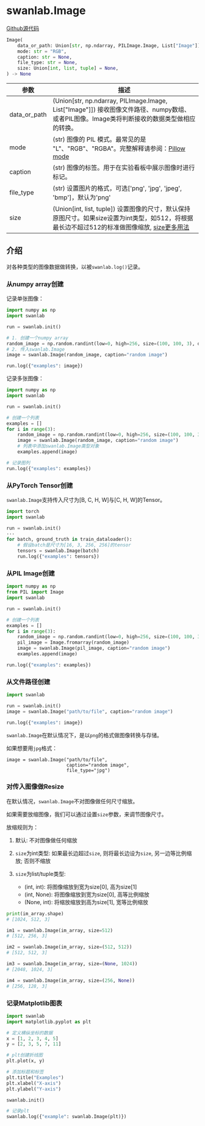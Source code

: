 # swanlab.Image

[Github源代码](https://github.com/SwanHubX/SwanLab/blob/main/swanlab/data/modules/image.py)

```python
Image(
    data_or_path: Union[str, np.ndarray, PILImage.Image, List["Image"]],
    mode: str = "RGB",
    caption: str = None,
    file_type: str = None,
    size: Union[int, list, tuple] = None,
) -> None
```

| 参数        | 描述                                                                                                                                                                   |
|-----------|----------------------------------------------------------------------------------------------------------------------------------------------------------------------|
| data_or_path | (Union[str, np.ndarray, PILImage.Image, List["Image"]]) 接收图像文件路径、numpy数组、或者PIL图像。Image类将判断接收的数据类型做相应的转换。                                      |
| mode      | (str) 图像的 PIL 模式。最常见的是 "L"、"RGB"、"RGBA"。完整解释请参阅：[Pillow mode](https://pillow.readthedocs.io/en/stable/handbook/concepts.html#modes)                         |
| caption   | (str) 图像的标签。用于在实验看板中展示图像时进行标记。                                                                                                                 |
| file_type | (str) 设置图片的格式，可选['png', 'jpg', 'jpeg', 'bmp']，默认为'png'                                                                                                   |
| size      | (Union[int, list, tuple]) 设置图像的尺寸，默认保持原图尺寸。如果size设置为int类型，如512，将根据最长边不超过512的标准做图像缩放, [size更多用法](#对传入图像做resize)|


## 介绍

对各种类型的图像数据做转换，以被`swanlab.log()`记录。

### 从numpy array创建

记录单张图像：

```python
import numpy as np
import swanlab

run = swanlab.init()

# 1. 创建一个numpy array
random_image = np.random.randint(low=0, high=256, size=(100, 100, 3), dtype=np.uint8)
# 2. 传入swanlab.Image
image = swanlab.Image(random_image, caption="random image")

run.log({"examples": image})
```

记录多张图像：

```python
import numpy as np
import swanlab

run = swanlab.init()

# 创建一个列表
examples = []
for i in range(3):
    random_image = np.random.randint(low=0, high=256, size=(100, 100, 3), dtype=np.uint8)
    image = swanlab.Image(random_image, caption="random image")
    # 列表中添加swanlab.Image类型对象
    examples.append(image)

# 记录图列
run.log({"examples": examples})
```

### 从PyTorch Tensor创建

`swanlab.Image`支持传入尺寸为[B, C, H, W]与[C, H, W]的Tensor。

```python
import torch
import swanlab

run = swanlab.init()
···
for batch, ground_truth in train_dataloader():
    # 假设batch是尺寸为[16, 3, 256, 256]的tensor
    tensors = swanlab.Image(batch)
    run.log({"examples": tensors})
```


### 从PIL Image创建

```python
import numpy as np
from PIL import Image
import swanlab

run = swanlab.init()

# 创建一个列表
examples = []
for i in range(3):
    random_image = np.random.randint(low=0, high=256, size=(100, 100, 3), dtype=np.uint8)
    pil_image = Image.fromarray(random_image)
    image = swanlab.Image(pil_image, caption="random image")
    examples.append(image)

run.log({"examples": examples})
```

### 从文件路径创建

```python
import swanlab

run = swanlab.init()
image = swanlab.Image("path/to/file", caption="random image")

run.log({"examples": image})
```

`swanlab.Image`在默认情况下，是以`png`的格式做图像转换与存储。

如果想要用`jpg`格式：

```python{3}
image = swanlab.Image("path/to/file",
                      caption="random image",
                      file_type="jpg")
```

### 对传入图像做Resize

在默认情况，`swanlab.Image`不对图像做任何尺寸缩放。  

如果需要放缩图像，我们可以通过设置`size`参数，来调节图像尺寸。

放缩规则为：  

1. 默认: 不对图像做任何缩放

2. `size`为int类型: 如果最长边超过`size`, 则将最长边设为`size`, 另一边等比例缩放; 否则不缩放

3. `size`为list/tuple类型: 

    - (int, int): 将图像缩放到宽为size[0], 高为size[1]
    - (int, None): 将图像缩放到宽为size[0], 高等比例缩放
    - (None, int): 将缩放缩放到高为size[1], 宽等比例缩放

```python
print(im_array.shape)
# [1024, 512, 3]

im1 = swanlab.Image(im_array, size=512)
# [512, 256, 3]

im2 = swanlab.Image(im_array, size=(512, 512))
# [512, 512, 3]

im3 = swanlab.Image(im_array, size=(None, 1024))
# [2048, 1024, 3]

im4 = swanlab.Image(im_array, size=(256, None))
# [256, 128, 3]
```

### 记录Matplotlib图表

```python
import swanlab
import matplotlib.pyplot as plt

# 定义横纵坐标的数据
x = [1, 2, 3, 4, 5]
y = [2, 3, 5, 7, 11]

# plt创建折线图
plt.plot(x, y)

# 添加标题和标签
plt.title("Examples")
plt.xlabel("X-axis")
plt.ylabel("Y-axis")

swanlab.init()

# 记录plt
swanlab.log({"example": swanlab.Image(plt)})
```
